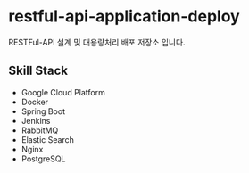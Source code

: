 # restful-api-application-deploy
RESTFul-API 설계 및 대용량처리 배포 저장소 입니다.

## Skill Stack
* Google Cloud Platform
* Docker
* Spring Boot
* Jenkins
* RabbitMQ
* Elastic Search
* Nginx
* PostgreSQL
